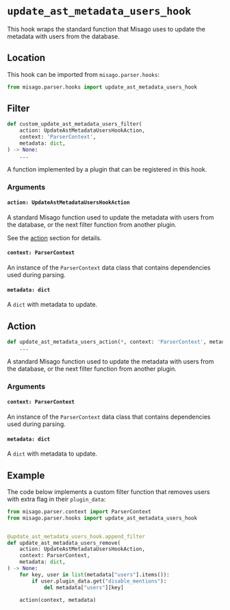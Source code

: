 # `update_ast_metadata_users_hook`

This hook wraps the standard function that Misago uses to update the metadata with users from the database.


## Location

This hook can be imported from `misago.parser.hooks`:

```python
from misago.parser.hooks import update_ast_metadata_users_hook
```


## Filter

```python
def custom_update_ast_metadata_users_filter(
    action: UpdateAstMetadataUsersHookAction,
    context: 'ParserContext',
    metadata: dict,
) -> None:
    ...
```

A function implemented by a plugin that can be registered in this hook.


### Arguments

#### `action: UpdateAstMetadataUsersHookAction`

A standard Misago function used to update the metadata with users from the database, or the next filter function from another plugin.

See the [action](#action) section for details.


#### `context: ParserContext`

An instance of the `ParserContext` data class that contains dependencies used during parsing.


#### `metadata: dict`

A `dict` with metadata to update.


## Action

```python
def update_ast_metadata_users_action(*, context: 'ParserContext', metadata: dict) -> None:
    ...
```

A standard Misago function used to update the metadata with users from the database, or the next filter function from another plugin.


### Arguments

#### `context: ParserContext`

An instance of the `ParserContext` data class that contains dependencies used during parsing.


#### `metadata: dict`

A `dict` with metadata to update.


## Example

The code below implements a custom filter function that removes users with extra flag in their `plugin_data`:

```python
from misago.parser.context import ParserContext
from misago.parser.hooks import update_ast_metadata_users_hook


@update_ast_metadata_users_hook.append_filter
def update_ast_metadata_users_remove(
    action: UpdateAstMetadataUsersHookAction,
    context: ParserContext,
    metadata: dict,
) -> None:
    for key, user in list(metadata["users"].items()):
        if user.plugin_data.get("disable_mentions"):
            del metadata["users"][key]

    action(context, metadata)